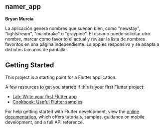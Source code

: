 ## namer_app

 **Bryan Murcia**

La aplicación genera nombres que suenan bien, como "newstay", "lightstream", "mainbrake" o "graypine". El usuario puede solicitar otro nombre, marcar como favorito el actual y revisar la lista de nombres favoritos en una página independiente. La app es responsiva y se adapta a distintos tamaños de pantalla..


## Getting Started

This project is a starting point for a Flutter application.

A few resources to get you started if this is your first Flutter project:

- [Lab: Write your first Flutter app](https://docs.flutter.dev/get-started/codelab)
- [Cookbook: Useful Flutter samples](https://docs.flutter.dev/cookbook)

For help getting started with Flutter development, view the
[online documentation](https://docs.flutter.dev/), which offers tutorials,
samples, guidance on mobile development, and a full API reference.
